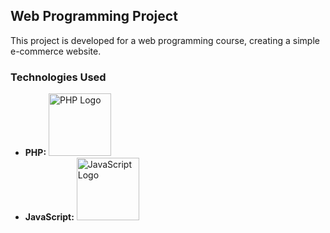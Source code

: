 ## Web Programming Project

This project is developed for a web programming course, creating a simple e-commerce website.

### Technologies Used

- **PHP:** <img src="https://www.php.net/images/logos/new-php-logo.svg" alt="PHP Logo" width="100">
- **JavaScript:** <img src="https://upload.wikimedia.org/wikipedia/commons/9/99/Unofficial_JavaScript_logo_2.svg" alt="JavaScript Logo" width="100">
